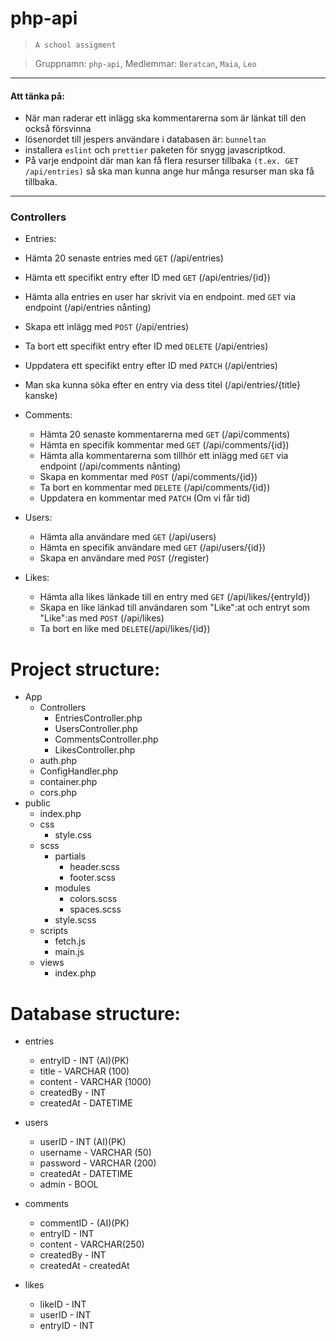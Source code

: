 # php-api
>`A school assigment`

>Gruppnamn: `php-api`,
>Medlemmar: `Beratcan`, `Maia`, `Leo`

---

#### Att tänka på:
- När man raderar ett inlägg ska kommentarerna som är länkat till den också försvinna
- lösenordet till jespers användare i databasen är: `bunneltan`
- installera `eslint` och `prettier` paketen för snygg javascriptkod.
- På varje endpoint där man kan få flera resurser tillbaka `(t.ex. GET /api/entries)` så ska man kunna ange hur många resurser man ska få tillbaka.

---

### Controllers
 * Entries:
  * Hämta 20 senaste entries med `GET` (/api/entries)
  * Hämta ett specifikt entry efter ID med `GET` (/api/entries/{id})
  * Hämta alla entries en user har skrivit via en endpoint. med `GET` via endpoint (/api/entries nånting)
  * Skapa ett inlägg med `POST` (/api/entries)
  * Ta bort ett specifikt entry efter ID med `DELETE` (/api/entries)
  * Uppdatera ett specifikt entry efter ID med `PATCH` (/api/entries)
  * Man ska kunna söka efter en entry via dess titel (/api/entries/{title} kanske)

* Comments:  
  * Hämta 20 senaste kommentarerna med `GET` (/api/comments)
  * Hämta en specifik kommentar med `GET` (/api/comments/{id})
  * Hämta alla kommentarerna som tillhör ett inlägg med `GET` via endpoint (/api/comments nånting)
  * Skapa en kommentar med `POST` (/api/comments/{id})
  * Ta bort en kommentar med `DELETE` (/api/comments/{id})
  * Uppdatera en kommentar med `PATCH` (Om vi får tid)


* Users:
  * Hämta alla användare med `GET` (/api/users)
  * Hämta en specifik användare med `GET` (/api/users/{id})
  * Skapa en användare med `POST` (/register)


* Likes:
  * Hämta alla likes länkade till en entry med `GET` (/api/likes/{entryId})
  * Skapa en like länkad till användaren som "Like":at och entryt som "Like":as med `POST` (/api/likes)
  * Ta bort en like med `DELETE`(/api/likes/{id})

# Project structure:
  * App
    * Controllers
      * EntriesController.php
      * UsersController.php
      * CommentsController.php
      * LikesController.php
    * auth.php
    * ConfigHandler.php
    * container.php
    * cors.php
  * public
    * index.php
    * css
      * style.css
    * scss
      * partials
        * header.scss
        * footer.scss
      * modules
        * colors.scss
        * spaces.scss
      * style.scss
    * scripts
      * fetch.js
      * main.js
    * views
      * index.php

# Database structure:
* entries
  * entryID - INT (AI)(PK)
  * title - VARCHAR (100)
  * content - VARCHAR (1000)
  * createdBy - INT
  * createdAt - DATETIME


* users
  * userID - INT (AI)(PK)
  * username - VARCHAR (50)
  * password - VARCHAR (200)
  * createdAt - DATETIME
  * admin - BOOL


* comments
  * commentID - (AI)(PK)
  * entryID - INT
  * content - VARCHAR(250)
  * createdBy - INT
  * createdAt - createdAt


* likes
  * likeID - INT
  * userID - INT
  * entryID - INT
